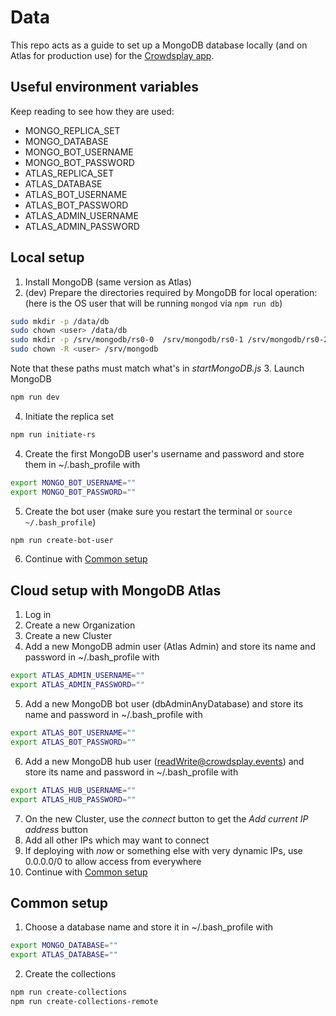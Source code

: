 # Data

This repo acts as a guide to set up a MongoDB database locally (and on Atlas for production use) for the [Crowdsplay app](https://github.com/shawninder/music).

## Useful environment variables
Keep reading to see how they are used:

- MONGO_REPLICA_SET
- MONGO_DATABASE
- MONGO_BOT_USERNAME
- MONGO_BOT_PASSWORD
- ATLAS_REPLICA_SET
- ATLAS_DATABASE
- ATLAS_BOT_USERNAME
- ATLAS_BOT_PASSWORD
- ATLAS_ADMIN_USERNAME
- ATLAS_ADMIN_PASSWORD

## Local setup
1. Install MongoDB (same version as Atlas)
2. (dev) Prepare the directories required by MongoDB for local operation:
(here <user> is the OS user that will be running `mongod` via `npm run db`)
```sh
sudo mkdir -p /data/db
sudo chown <user> /data/db
sudo mkdir -p /srv/mongodb/rs0-0  /srv/mongodb/rs0-1 /srv/mongodb/rs0-2
sudo chown -R <user> /srv/mongodb
```
Note that these paths must match what's in *startMongoDB.js*
3. Launch MongoDB
```sh
npm run dev
```
4. Initiate the replica set
```sh
npm run initiate-rs
````
4. Create the first MongoDB user's username and password and store them in ~/.bash_profile with
```sh
export MONGO_BOT_USERNAME=""
export MONGO_BOT_PASSWORD=""
```
5. Create the bot user (make sure you restart the terminal or `source ~/.bash_profile`)
```sh
npm run create-bot-user
```
6. Continue with [Common setup](#common-setup)

## Cloud setup with MongoDB Atlas
1. Log in
2. Create a new Organization
3. Create a new Cluster
4. Add a new MongoDB admin user (Atlas Admin) and store its name and password in ~/.bash_profile with
```sh
export ATLAS_ADMIN_USERNAME=""
export ATLAS_ADMIN_PASSWORD=""
```
5. Add a new MongoDB bot user (dbAdminAnyDatabase) and store its name and password in ~/.bash_profile with
```sh
export ATLAS_BOT_USERNAME=""
export ATLAS_BOT_PASSWORD=""
```
6. Add a new MongoDB hub user (readWrite@crowdsplay.events) and store its name and password in ~/.bash_profile with
```sh
export ATLAS_HUB_USERNAME=""
export ATLAS_HUB_PASSWORD=""
```
7. On the new Cluster, use the *connect* button to get the *Add current IP address* button
8. Add all other IPs which may want to connect
9. If deploying with *now* or something else with very dynamic IPs, use 0.0.0.0/0 to allow access from everywhere
10. Continue with [Common setup](#common-setup)

## Common setup
1. Choose a database name and store it in ~/.bash_profile with
```sh
export MONGO_DATABASE=""
export ATLAS_DATABASE=""
```
2. Create the collections
```sh
npm run create-collections
npm run create-collections-remote
```
